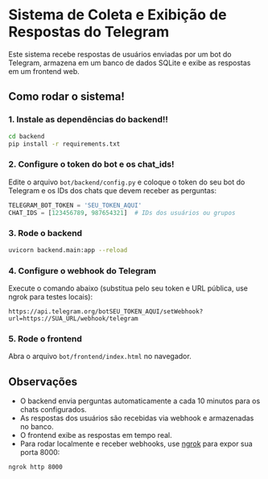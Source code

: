 # Sistema de Coleta e Exibição de Respostas do Telegram

Este sistema recebe respostas de usuários enviadas por um bot do Telegram, armazena em um banco de dados SQLite e exibe as respostas em um frontend web.

## Como rodar o sistema!

### 1. Instale as dependências do backend!!
```bash
cd backend
pip install -r requirements.txt
```

### 2. Configure o token do bot e os chat_ids!
Edite o arquivo `bot/backend/config.py` e coloque o token do seu bot do Telegram e os IDs dos chats que devem receber as perguntas:
```python
TELEGRAM_BOT_TOKEN = 'SEU_TOKEN_AQUI'
CHAT_IDS = [123456789, 987654321]  # IDs dos usuários ou grupos
```

### 3. Rode o backend
```bash
uvicorn backend.main:app --reload
```

### 4. Configure o webhook do Telegram
Execute o comando abaixo (substitua pelo seu token e URL pública, use ngrok para testes locais):
```
https://api.telegram.org/botSEU_TOKEN_AQUI/setWebhook?url=https://SUA_URL/webhook/telegram
```

### 5. Rode o frontend
Abra o arquivo `bot/frontend/index.html` no navegador.

## Observações
- O backend envia perguntas automaticamente a cada 10 minutos para os chats configurados.
- As respostas dos usuários são recebidas via webhook e armazenadas no banco.
- O frontend exibe as respostas em tempo real.
- Para rodar localmente e receber webhooks, use [ngrok](https://ngrok.com/) para expor sua porta 8000:
```bash
ngrok http 8000
``` 